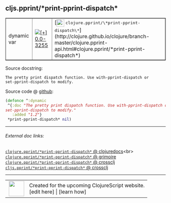 ## cljs.pprint/\*print-pprint-dispatch\*



 <table border="1">
<tr>
<td>dynamic var</td>
<td><a href="https://github.com/cljsinfo/cljs-api-docs/tree/0.0-3255"><img valign="middle" alt="[+] 0.0-3255" title="Added in 0.0-3255" src="https://img.shields.io/badge/+-0.0--3255-lightgrey.svg"></a> </td>
<td>
[<img height="24px" valign="middle" src="http://i.imgur.com/1GjPKvB.png"> <samp>clojure.pprint/\*print-pprint-dispatch\*</samp>](http://clojure.github.io/clojure/branch-master/clojure.pprint-api.html#clojure.pprint/*print-pprint-dispatch*)
</td>
</tr>
</table>







Source docstring:

```
The pretty print dispatch function. Use with-pprint-dispatch or
set-pprint-dispatch to modify.
```


Source code @ [github](https://github.com/clojure/clojurescript/blob/r1.7.189/src/main/cljs/cljs/pprint.cljs#L619-L623):

```clj
(defonce ^:dynamic
 ^{:doc "The pretty print dispatch function. Use with-pprint-dispatch or
set-pprint-dispatch to modify."
   :added "1.2"}
 *print-pprint-dispatch* nil)
```

<!--
Repo - tag - source tree - lines:

 <pre>
clojurescript @ r1.7.189
└── src
    └── main
        └── cljs
            └── cljs
                └── <ins>[pprint.cljs:619-623](https://github.com/clojure/clojurescript/blob/r1.7.189/src/main/cljs/cljs/pprint.cljs#L619-L623)</ins>
</pre>

-->

---



###### External doc links:

[`clojure.pprint/*print-pprint-dispatch*` @ clojuredocs](http://clojuredocs.org/clojure.pprint/*print-pprint-dispatch*)<br>
[`clojure.pprint/*print-pprint-dispatch*` @ grimoire](http://conj.io/store/v1/org.clojure/clojure/1.7.0-beta3/clj/clojure.pprint/*print-pprint-dispatch*/)<br>
[`clojure.pprint/*print-pprint-dispatch*` @ crossclj](http://crossclj.info/fun/clojure.pprint/*print-pprint-dispatch*.html)<br>
[`cljs.pprint/*print-pprint-dispatch*` @ crossclj](http://crossclj.info/fun/cljs.pprint.cljs/*print-pprint-dispatch*.html)<br>

---

 <table>
<tr><td>
<img valign="middle" align="right" width="48px" src="http://i.imgur.com/Hi20huC.png">
</td><td>
Created for the upcoming ClojureScript website.<br>
[edit here] | [learn how]
</td></tr></table>

[edit here]:https://github.com/cljsinfo/cljs-api-docs/blob/master/cljsdoc/cljs.pprint/STARprint-pprint-dispatchSTAR.cljsdoc
[learn how]:https://github.com/cljsinfo/cljs-api-docs/wiki/cljsdoc-files

<!--

This information was too distracting to show to readers, but I'll leave it
commented here since it is helpful to:

- pretty-print the data used to generate this document
- and show how to retrieve that data



The API data for this symbol:

```clj
{:ns "cljs.pprint",
 :name "*print-pprint-dispatch*",
 :history [["+" "0.0-3255"]],
 :type "dynamic var",
 :full-name-encode "cljs.pprint/STARprint-pprint-dispatchSTAR",
 :source {:code "(defonce ^:dynamic\n ^{:doc \"The pretty print dispatch function. Use with-pprint-dispatch or\nset-pprint-dispatch to modify.\"\n   :added \"1.2\"}\n *print-pprint-dispatch* nil)",
          :title "Source code",
          :repo "clojurescript",
          :tag "r1.7.189",
          :filename "src/main/cljs/cljs/pprint.cljs",
          :lines [619 623]},
 :full-name "cljs.pprint/*print-pprint-dispatch*",
 :clj-symbol "clojure.pprint/*print-pprint-dispatch*",
 :docstring "The pretty print dispatch function. Use with-pprint-dispatch or\nset-pprint-dispatch to modify."}

```

Retrieve the API data for this symbol:

```clj
;; from Clojure REPL
(require '[clojure.edn :as edn])
(-> (slurp "https://raw.githubusercontent.com/cljsinfo/cljs-api-docs/catalog/cljs-api.edn")
    (edn/read-string)
    (get-in [:symbols "cljs.pprint/*print-pprint-dispatch*"]))
```

-->
